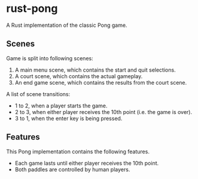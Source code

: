 # rust-pong

A Rust implementation of the classic Pong game.

## Scenes

Game is split into following scenes:

1. A main menu scene, which contains the start and quit selections.
2. A court scene, which contains the actual gameplay.
3. An end game scene, which contains the results from the court scene.

A list of scene transitions:

- 1 to 2, when a player starts the game.
- 2 to 3, when either player receives the 10th point (i.e. the game is over).
- 3 to 1, when the enter key is being pressed.

## Features

This Pong implementation contains the following features.

- Each game lasts until either player receives the 10th point.
- Both paddles are controlled by human players.
